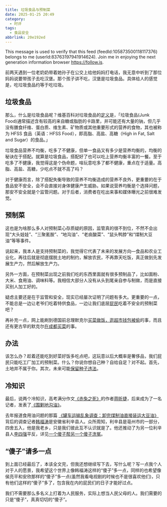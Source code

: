 ```yaml
---
title: 垃圾食品与预制菜
date: 2025-01-25 20:49
category:
  - 时评
tags:
  - 食品安全
abbrlink: 20e192ed
---
```


This message is used to verify that this feed
(feedId:105873500118117376)
belongs to me
(userId:83763197941914624). Join me in enjoying the next generation information browser https://follow.is.

前两天遇到一位老奶奶带着她孙子在公交上给他妈妈打电话，我无意中听到了那位妈妈说要带孩子去吃汉堡。那个孩子讲不吃，汉堡是垃圾食品。具体给人的感觉是，吃垃圾食品约等于吃垃圾。<!-- more -->
## 垃圾食品
那么，什么是垃圾食品呢？维基百科对垃圾食品的[定义](https://zh.m.wikipedia.org/wiki/%E5%9E%83%E5%9C%BE%E9%A3%9F%E5%93%81)是，「垃圾食品(Junk Food)通常描述含有较高的来自糖或脂肪的卡路里，并可能还有大量的钠，但几乎没有膳食纤维、蛋白质、维生素、矿物质或其他重要形式的营养的食物，其也被称为 HFSS 食品（英语：HFSS Food），即高脂、高盐、高糖（High in Fat, Salt and Sugar）的食品。」

垃圾食品营养不均衡，吃多了不健康，但单一食品又有多少是营养均衡的，均衡的秘诀在于搭配。就算是垃圾食品，搭配好了也可以吃上营养均衡丰富的一餐。至于吃多了不健康，我觉得这是个伪命题，啥玩意吃多了都不健康，重点在于适量。高脂、高盐、高糖，少吃点不就不高了吗？

对于健康而言，除了搭配失衡导致的营养不均衡造成的营养不良外，更重要的在于食品安不安全，会不会直接对身体健康产生威胁。如果说营养均衡是个选择问题，那安不安全就是个监管问题。对于后者，消费者在吃出来事和媒体曝光之前很难发觉。
## 预制菜
这也是为啥那么多人对预制菜心存质疑的原因，监管真的很不到位，不然不会出现“大头娃娃”、“三聚氰胺”、“地沟油”、“老痰酸菜”、“鼠头鸭脖”和“煤制大豆油”等等事件。

说起来，我本人是支持预制菜的，我觉得它代表了未来的发展方向—食品和农业工业化，再往后就是彻底摆脱土地的制约，解放农民，不再靠天吃饭，真正做到先发展生产力，然后解放生产力。

另外一方面，在预制菜出现之前我们吃的东西里面就有很多预制品了，比如面粉、大米、食用油、调味料等。我相信大部分人没有从头到尾亲自参与制做，而是直接买别人加工好的。

疑虑主要还是在于监管和安全，现实已经屡次证明了问题有多大。更重要的一点，不能总是一边让老爷们吃着特供食品，一边让我们底层[屁民](https://baike.baidu.com/item/%E5%B1%81%E6%B0%91/7378134)吃着不安全的预制菜吧？

再补充一点，网上能刷到德国前总理默克尔[买菜做饭，逛超市钱包被偷](https://baijiahao.baidu.com/s?id=1813308004361520874&wfr=spider&for=pc&searchword=%E9%BB%98%E5%85%8B%E5%B0%94%E4%B9%B0%E8%8F%9C)的事，而且还有更古早的默克尔[在成都买菜](https://m.huanqiu.com/article/9CaKrnJFby0)的事。
## 办法
该怎么办？趁着还能吃到好菜好饭多吃点吧，这玩意以后大概率是奢侈品，我们屁民只能吃工厂加工的预制菜。什么？你说你想自己种？自给自足？对不起。首先，土地并不属于你。其次，未来可能[保留种子违法](http://xhslink.com/a/MiCLMHsXLQy4)。
## 冷知识
最后，说两个冷知识，高考满分作文[《赤兔之死》](https://baike.baidu.com/item/%E8%B5%A4%E5%85%94%E4%B9%8B%E6%AD%BB/20795498)的作者[蒋昕捷](https://baike.baidu.com/item/%E8%92%8B%E6%98%95%E6%8D%B7/1002866?lemmaId=20795498&lemmaTitle=%E8%B5%A4%E5%85%94%E4%B9%8B%E6%AD%BB&fromModule=lemma_inlink&bk_fr=chain_bottom&timestamp=1737805200868)，后来成为了一名记者，发表了[《围剿地沟油》](http://zqb.cyol.com/content/2010-03/17/content_3138166.htm)。

去年报道食用油问题的那篇 [《罐车运输乱象调查：卸完煤制油直接装运大豆油》](https://m.bjnews.com.cn/h5special/1720439811129070.html)背后的调查记者[韩福涛](https://b23.tv/4I7c8Di)是安徽省利辛县人。众所周知，利辛县是亳州市的一部分，四舍五入，他是我老乡，只是我们彼此互不认识就是了。他还推动了为另一位利辛县人[李四强](https://baike.baidu.com/item/%E6%9D%8E%E5%9B%9B%E5%BC%BA/64018351)平反，详见[一个傻子帮另一个傻子洗冤](https://b23.tv/EIlH8aW)。
## “傻子”请多一点
到上面已经最后了，本该全文完，但我还想继续写下去，写什么呢？写一点我个人对于人的愿景，我希望这个世界上像韩福涛这样的“傻子”多一点，同样的也希望像侯亮平和安欣那样的“傻子”多一点(虽然我看电视剧的时候也不是很喜欢他们)，只有他们这样的“傻子”多了，包含我在内的屁民们的日子才能好过点。

我们不需要那么多名义上打着为人民服务，实际上想当人民父母的人。我们需要的只是“傻子”，真真切切的“傻子”。
